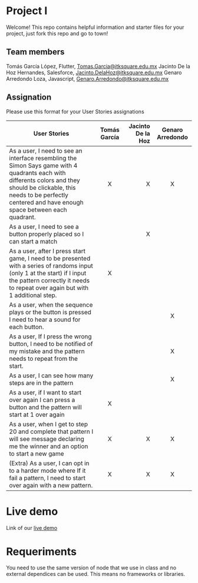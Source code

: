 # Project I

Welcome! This repo contains helpful information and starter files for your project, just fork this repo and go to town!

## Team members

Tomás García López, Flutter, Tomas.Garcia@itksquare.edu.mx
Jacinto De la Hoz Hernandes, Salesforce, Jacinto.DelaHoz@itksquare.edu.mx
Genaro Arredondo Loza, Javascript, Genaro.Arredondo@itksquare.edu.mx

## Assignation 

Please use this format for your User Stories assignations

| User Stories     | Tomás García | Jacinto De la Hoz | Genaro Arredondo |
| ---------------- | :--: | ---: | :--: |
| As a user, I need to see an interface resembling the Simon Says game with 4 quadrants each with differents colors and they should be clickable, this needs to be perfectly centered and have enough space between each quadrant. |  X   |   X   |  X   |
| As a user, I need to see a button properly placed so I can start a match |      |    X |      |
| As a user, after I press start game, I need to be presented with a series of randoms input (only 1 at the start) if I input the pattern correctly it needs to repeat over again but with 1 additional step. |  X   |      |      |
| As a user, when the sequence plays or the button is pressed I need to hear a sound for each button. |      |      |   X  |
| As a user, If I press the wrong button, I need to be notified of my mistake and the pattern needs to repeat from the start. |      |      |   X   |
| As a user, I can see how many steps are in the pattern |     |      |   X   |
| As a user, if I want to start over again I can press a button and the pattern will start at 1 over again|  X   |      |      |
| As a user, when I get to step 20 and complete that pattern I will see message declaring me the winner and an option to start a new game |  X   |  X   |   X  |
| (Extra) As a user, I can opt in to a harder mode where If it fail a pattern, I need to start over again with a new pattern. |  X   | X    |  X   |

# Live demo

Link of our [live demo](https://tomasgarcia-ksquare.github.io/project1_simon/)

# Requeriments
You need to use the same version of node that we use in class and no external dependices can be used. This means no frameworks or libraries.

